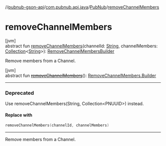 //[pubnub-gson-api](../../../index.md)/[com.pubnub.api.java](../index.md)/[PubNub](index.md)/[removeChannelMembers](remove-channel-members.md)

# removeChannelMembers

[jvm]\
abstract fun [removeChannelMembers](remove-channel-members.md)(channelId: [String](https://kotlinlang.org/api/core/kotlin-stdlib/kotlin/-string/index.html), channelMembers: [Collection](https://kotlinlang.org/api/core/kotlin-stdlib/kotlin.collections/-collection/index.html)&lt;[String](https://kotlinlang.org/api/core/kotlin-stdlib/kotlin/-string/index.html)&gt;): [RemoveChannelMembersBuilder](../../com.pubnub.api.java.endpoints.objects_api.members/-remove-channel-members-builder/index.md)

Remove members from a Channel.

[jvm]\
abstract fun [~~removeChannelMembers~~](remove-channel-members.md)(): [RemoveChannelMembers.Builder](../../com.pubnub.api.java.endpoints.objects_api.members/-remove-channel-members/-builder/index.md)

---

### Deprecated

Use removeChannelMembers(String, Collection&lt;PNUUID&gt;) instead.

#### Replace with

```kotlin
removeChannelMembers(channelId, channelMembers)
```
---

Remove members from a Channel.
